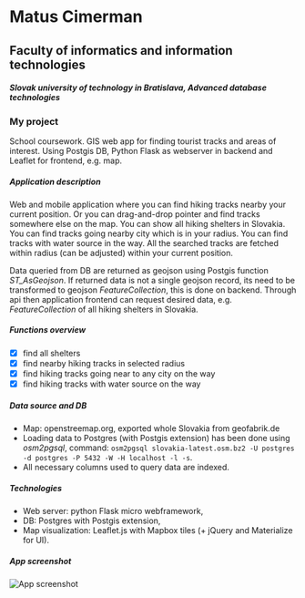 # Matus Cimerman
## Faculty of informatics and information technologies
##### Slovak university of technology in Bratislava, Advanced database technologies

### My project
School coursework. GIS web app for finding tourist tracks and areas of interest. Using Postgis DB, Python Flask as webserver in backend and Leaflet for frontend, e.g. map.

##### Application description
Web and mobile application where you can find hiking tracks nearby your current position. Or you can drag-and-drop pointer and find tracks somewhere else on the map. You can show all hiking shelters in Slovakia. You can find tracks going nearby city which is in your radius. You can find tracks with water source in the way. All the searched tracks are fetched within radius (can be adjusted) within your current position.

Data queried from DB are returned as geojson using Postgis function _ST_AsGeojson_. If returned data is not a single geojson record, its need to be transformed to geojson _FeatureCollection_, this is done on backend. Through api then application frontend can request desired data, e.g. _FeatureCollection_ of all hiking shelters in Slovakia.

##### Functions overview
- [x] find all shelters
- [x] find nearby hiking tracks in selected radius
- [x] find hiking tracks going near to any city on the way
- [x] find hiking tracks with water source on the way

##### Data source and DB
- Map: openstreemap.org, exported whole Slovakia from geofabrik.de
- Loading data to Postgres (with Postgis extension) has been done using _osm2pgsql_, command: `osm2pgsql slovakia-latest.osm.bz2 -U postgres -d postgres -P 5432 -W -H localhost -l -s`. 
- All necessary columns used to query data are indexed.

##### Technologies
- Web server: python Flask micro webframework,
- DB: Postgres with Postgis extension,
- Map visualization: Leaflet.js with Mapbox tiles (+ jQuery and Materialize for UI).

##### App screenshot
![App screenshot](http://oi63.tinypic.com/2mzhu1.jpg)
